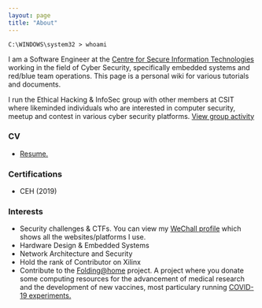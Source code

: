```yaml
---
layout: page
title: "About"
---
```


```windows
C:\WINDOWS\system32 > whoami
```

I am a Software Engineer at the [Centre for Secure Information Technologies](https://www.qub.ac.uk/ecit/CSIT/) working in the field of Cyber Security, specifically embedded systems and red/blue team operations. This page is a personal wiki for various tutorials and documents.  

I run the Ethical Hacking & InfoSec group with other members at CSIT where likeminded individuals who are interested in computer security, meetup and contest in various cyber security platforms. [View group activity](https://blogs.qub.ac.uk/team47/about/)

### CV
- <a href="{{ site.github.url }}/assets/img/Emmet_Friel_Resume.pdf">Resume.</a>

### Certifications
- CEH (2019) 

### Interests
- Security challenges & CTFs. You can view my [WeChall profile](https://www.wechall.net/profile/un5h4d0w) which shows all the websites/platforms I use. 
- Hardware Design & Embedded Systems
- Network Architecture and Security
- Hold the rank of Contributor on Xilinx
- Contribute to the <a href="https://stats.foldingathome.org/donor/73291172" target="_blank">Folding@home</a> project. A project where you donate some computing resources for the advancement of medical research and the development of new vaccines, most particulary running <a href="{{ site.github.url}}/assets/img/foldingathome.png">COVID-19 experiments.</a>